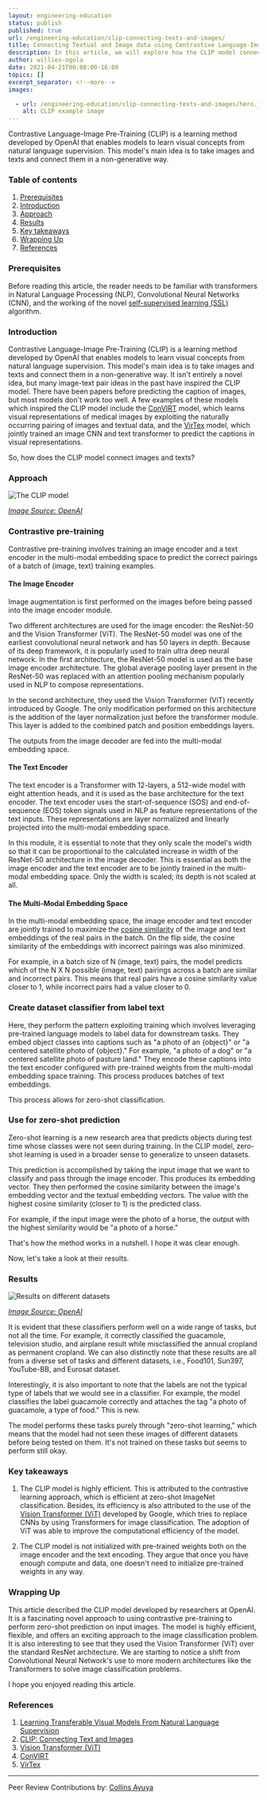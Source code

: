 ```yaml
---
layout: engineering-education
status: publish
published: true
url: /engineering-education/clip-connecting-texts-and-images/
title: Connecting Textual and Image data using Contrastive Language-Image Pre-Training (CLIP)
description: In this article, we will explore how the CLIP model connects images and texts. 
author: willies-ogola
date: 2021-04-21T00:00:00-16:00
topics: []
excerpt_separator: <!--more-->
images:

  - url: /engineering-education/clip-connecting-texts-and-images/hero.jpg
    alt: CLIP example image
---
```

Contrastive Language-Image Pre-Training (CLIP) is a learning method developed by OpenAI that enables models to learn visual concepts from natural language supervision. This model's main idea is to take images and texts and connect them in a non-generative way.
<!--more-->

### Table of contents

1. [Prerequisites](#prerequisites)
2. [Introduction](#introduction)
3. [Approach](#approach)
4. [Results](#results)
5. [Key takeaways](#key-takeaways)
6. [Wrapping Up](#wrapping-up)
7. [References](#references)

### Prerequisites

Before reading this article, the reader needs to be familiar with transformers in Natural Language Processing (NLP), Convolutional Neural Networks (CNN), and the working of the novel [self-supervised learning (SSL)](https://www.section.io/engineering-education/what-is-self-supervised-learning/) algorithm. 

### Introduction

Contrastive Language-Image Pre-Training (CLIP) is a learning method developed by OpenAI that enables models to learn visual concepts from natural language supervision. This model's main idea is to take images and texts and connect them in a non-generative way. It isn't entirely a novel idea, but many image-text pair ideas in the past have inspired the CLIP model. There have been papers before predicting the caption of images, but most models don't work too well. 
A few examples of these models which inspired the CLIP model include the [ConVIRT](https://arxiv.org/pdf/2010.00747.pdf) model, which learns visual representations of medical images by exploiting the naturally occurring pairing of images and textual data, and the [VirTex](https://arxiv.org/pdf/2006.06666.pdf) model, which jointly trained an image CNN and text transformer to predict the captions in visual representations.

So, how does the CLIP model connect images and texts?

### Approach

![The CLIP model](/engineering-education/clip-connecting-texts-and-images/clip-model.PNG)

*[Image Source: OpenAI](https://cdn.openai.com/papers/Learning_Transferable_Visual_Models_From_Natural_Language_Supervision.pdf)*

### Contrastive pre-training

Contrastive pre-training involves training an image encoder and a text encoder in the multi-modal embedding space to predict the correct pairings of a batch of (image, text) training examples.

#### The Image Encoder

Image augmentation is first performed on the images before being passed into the image encoder module. 

Two different architectures are used for the image encoder: the ResNet-50 and the Vision Transformer (ViT). The ResNet-50 model was one of the earliest convolutional neural network and has 50 layers in depth. Because of its deep framework, it is popularly used to train ultra deep neural network. In the first architecture, the ResNet-50 model is used as the base image encoder architecture. The global average pooling layer present in the ResNet-50 was replaced with an attention pooling mechanism popularly used in NLP to compose representations.

In the second architecture, they used the Vision Transformer (ViT) recently introduced by Google. The only modification performed on this architecture is the addition of the layer normalization just before the transformer module. This layer is added to the combined patch and position embeddings layers. 

The outputs from the image decoder are fed into the multi-modal embedding space.

#### The Text Encoder

The text encoder is a Transformer with 12-layers, a 512-wide model with eight attention heads, and it is used as the base architecture for the text encoder. The text encoder uses the start-of-sequence (SOS) and end-of-sequence (EOS) token signals used in NLP as feature representations of the text inputs. These representations are layer normalized and linearly projected into the multi-modal embedding space.

In this module, it is essential to note that they only scale the model's width so that it can be proportional to the calculated increase in width of the ResNet-50 architecture in the image decoder. This is essential as both the image encoder and the text encoder are to be jointly trained in the multi-modal embedding space. Only the width is scaled; its depth is not scaled at all.

#### The Multi-Modal Embedding Space

In the multi-modal embedding space, the image encoder and text encoder are jointly trained to maximize the [cosine similarity](https://en.wikipedia.org/wiki/Cosine_similarity) of the image and text embeddings of the real pairs in the batch. On the flip side, the cosine similarity of the embeddings with incorrect pairings was also minimized. 

For example, in a batch size of N (image, text) pairs, the model predicts which of the N X N possible (image, text) pairings across a batch are similar and incorrect pairs. This means that real pairs have a cosine similarity value closer to 1, while incorrect pairs had a value closer to 0.

### Create dataset classifier from label text

Here, they perform the pattern exploiting training which involves leveraging pre-trained language models to label data for downstream tasks. They embed object classes into captions such as "a photo of an {object}" or "a centered satellite photo of {object}." For example, "a photo of a dog" or "a centered satellite photo of pasture land." They encode these captions into the text encoder configured with pre-trained weights from the multi-modal embedding space training. This process produces batches of text embeddings.

This process allows for zero-shot classification. 

### Use for zero-shot prediction

Zero-shot learning is a new research area that predicts objects during test time whose classes were not seen during training. In the CLIP model, zero-shot learning is used in a broader sense to generalize to unseen datasets.

This prediction is accomplished by taking the input image that we want to classify and pass through the image encoder. This produces its embedding vector. They then performed the cosine similarity between the image's embedding vector and the textual embedding vectors. The value with the highest cosine similarity (closer to 1) is the predicted class. 

For example, if the input image were the photo of a horse, the output with the highest similarity would be "a photo of a horse."

That's how the method works in a nutshell. I hope it was clear enough. 

Now, let's take a look at their results.

### Results

![Results on different datasets](/engineering-education/clip-connecting-texts-and-images/results-on-different-datasets.PNG)

*[Image Source: OpenAI](https://openai.com/blog/clip/)*

It is evident that these classifiers perform well on a wide range of tasks, but not all the time. For example, it correctly classified the guacamole, television studio, and airplane result while misclassified the annual cropland as permanent cropland. We can also distinctly note that these results are all from a diverse set of tasks and different datasets, i.e., Food101, Sun397, YouTube-BB, and Eurosat dataset.

Interestingly, it is also important to note that the labels are not the typical type of labels that we would see in a classifier. For example, the model classifies the label guacamole correctly and attaches the tag "a photo of guacamole, a type of food." This is new.

The model performs these tasks purely through "zero-shot learning," which means that the model had not seen these images of different datasets before being tested on them. It's not trained on these tasks but seems to perform still okay.

### Key takeaways

1. The CLIP model is highly efficient. This is attributed to the contrastive learning approach, which is efficient at zero-shot ImageNet classification. Besides, its efficiency is also attributed to the use of the [Vision Transformer (ViT)](https://arxiv.org/pdf/2010.11929.pdf) developed by Google, which tries to replace CNNs by using Transformers for image classification. The adoption of ViT was able to improve the computational efficiency of the model.

2. The CLIP model is not initialized with pre-trained weights both on the image encoder and the text encoding. They argue that once you have enough compute and data, one doesn't need to initialize pre-trained weights in any way.

### Wrapping Up

This article described the CLIP model developed by researchers at OpenAI. It is a fascinating novel approach to using contrastive pre-training to perform zero-shot prediction on input images. The model is highly efficient, flexible, and offers an exciting approach to the image classification problem. It is also interesting to see that they used the Vision Transformer (ViT) over the standard ResNet architecture. We are starting to notice a shift from Convolutional Neural Network's use to more modern architectures like the Transformers to solve image classification problems.

I hope you enjoyed reading this article. 

### References

1. [Learning Transferable Visual Models From Natural Language Supervision](https://cdn.openai.com/papers/Learning_Transferable_Visual_Models_From_Natural_Language_Supervision.pdf)
2. [CLIP: Connecting Text and Images](https://openai.com/blog/clip/)
3. [Vision Transformer (ViT)](https://arxiv.org/pdf/2010.11929.pdf)
4. [ConVIRT](https://arxiv.org/pdf/2010.00747.pdf)
5. [VirTex](https://arxiv.org/pdf/2006.06666.pdf) 

---
Peer Review Contributions by: [Collins Ayuya](https://www.section.io/engineering-education/authors/collins-ayuya/)
